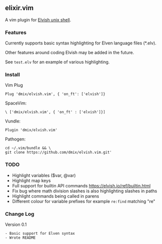elixir.vim
---

A vim plugin for [Elvish unix shell](https://github.com/elves/elvish).

### Features

Currently supports basic syntax highlighting for Elven language files (*.elv).

Other features around coding Elvish may be added in the future.

See `test.elv` for an example of various highlighting.

### Install

Vim Plug

    Plug 'dmix/elvish.vim', { 'on_ft': ['elvish']}

SpaceVim:

    \ ['dmix/elvish.vim', { 'on_ft' : ['elvish']}]
    
Vundle:

    Plugin 'dmix/elvish.vim'

Pathogen:
    
    cd ~/.vim/bundle && \
    git clone https://github.com/dmix/elvish.vim.git'

### TODO

- Highlight variables ($var, @var)
- Highlight map keys
- Full support for builtin API commands https://elvish.io/ref/builtin.html
- Fix bug where math division slashes is also highlighting slashes in paths
- Highlight commands being called in parens
- Different colour for variable prefixes for example `re:find` matching "re"

### Change Log

Version 0.1

    - Basic support for Elven syntax
    - Wrote README
